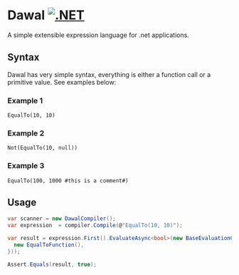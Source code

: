 # Dawal [![.NET](https://github.com/suhdev/dawal/actions/workflows/dotnet.yml/badge.svg)](https://github.com/suhdev/dawal/actions/workflows/dotnet.yml)

A simple extensible expression language for .net applications.

## Syntax

Dawal has very simple syntax, everything is either a function call or a primitive value. See examples below:

### Example 1

```
EqualTo(10, 10)
```

### Example 2

```
Not(EqualTo(10, null))
```

### Example 3

```
EqualTo(100, 1000 #this is a comment#)
```

## Usage

```c#
var scanner = new DawalCompiler();
var expression  = compiler.Compile(@"EqualTo(10, 10)");

var result = expression.First().EvaluateAsync<bool>(new BaseEvaluationContext(new IEvaluationFunction[]{
  new EqualToFunction(),
}));

Assert.Equals(result, true);
```
